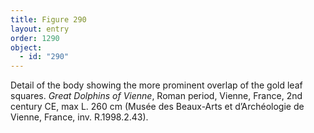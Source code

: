 ```yaml
---
title: Figure 290
layout: entry
order: 1290
object:
  - id: "290"
---
```


Detail of the body showing the more prominent overlap of the gold leaf squares. *Great Dolphins of Vienne*, Roman period, Vienne, France, 2nd century CE, max L. 260 cm (Musée des Beaux-Arts et d’Archéologie de Vienne, France, inv. R.1998.2.43).

